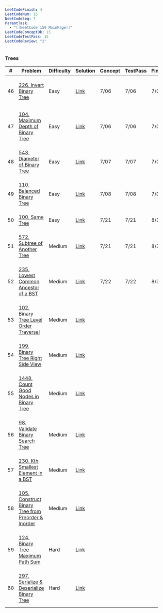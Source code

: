 ```yaml
---
LeetCodeFinish: 4
LeetCodeNum: 15
NeetCodeSeq: 7
ParentTask:
  - "[[NeetCode 150 MainPage]]"
LeetCodeConceptOk: 15
LeetCodeTestPass: 15
LeetCodeReview: "2"
---
```


### Trees

| #   | Problem                                                                                                                          | Difficulty | Solution                                                                             | Concept | TestPass | Finish | Review | Note                                                          |
| --- | -------------------------------------------------------------------------------------------------------------------------------- | ---------- | ------------------------------------------------------------------------------------ | ------- | -------- | ------ | ------ | ------------------------------------------------------------- |
| 46  | [226. Invert Binary Tree](https://leetcode.com/problems/invert-binary-tree/)                                                     | Easy       | [Link](https://neetcode.io/solutions/invert-binary-tree)                             | 7/06    | 7/06     | 7/06   |        | [[226. Invert Binary Tree - Main]]                            |
| 47  | [104. Maximum Depth of Binary Tree](https://leetcode.com/problems/maximum-depth-of-binary-tree/)                                 | Easy       | [Link](https://neetcode.io/solutions/maximum-depth-of-binary-tree)                   | 7/06    | 7/06     | 7/06   |        | [[104. Maximum Depth of Binary Tree - Main]]                  |
| 48  | [543. Diameter of Binary Tree](https://leetcode.com/problems/diameter-of-binary-tree/)                                           | Easy       | [Link](https://neetcode.io/solutions/diameter-of-binary-tree)                        | 7/07    | 7/07     | 7/07   |        | [[543. Diameter of Binary Tree - Main]]                       |
| 49  | [110. Balanced Binary Tree](https://leetcode.com/problems/balanced-binary-tree/)                                                 | Easy       | [Link](https://neetcode.io/solutions/balanced-binary-tree)                           | 7/08    | 7/08     | 7/08   |        | [[110. Balanced Binary Tree - Main]]                          |
| 50  | [100. Same Tree](https://leetcode.com/problems/same-tree/)                                                                       | Easy       | [Link](https://neetcode.io/solutions/same-tree)                                      | 7/21    | 7/21     | 8/31   | 8/31   | [[100. Same Tree - Main]]                                     |
| 51  | [572. Subtree of Another Tree](https://leetcode.com/problems/subtree-of-another-tree/)                                           | Medium     | [Link](https://neetcode.io/solutions/subtree-of-another-tree)                        | 7/21    | 7/21     | 8/31   | 8/31   | [[572. Subtree of Another Tree - Main]]                       |
| 52  | [235. Lowest Common Ancestor of a BST](https://leetcode.com/problems/lowest-common-ancestor-of-a-binary-search-tree/)            | Medium     | [Link](https://neetcode.io/solutions/lowest-common-ancestor-of-a-binary-search-tree) | 7/22    | 7/22     | 8/31   | 8/31   | [[235. Lowest Common Ancestor of a BST - Main]]               |
| 53  | [102. Binary Tree Level Order Traversal](https://leetcode.com/problems/binary-tree-level-order-traversal/)                       | Medium     | [Link](https://neetcode.io/solutions/binary-tree-level-order-traversal)              |         |          |        |        | [[102. Binary Tree Level Order Traversal - Main]]             |
| 54  | [199. Binary Tree Right Side View](https://leetcode.com/problems/binary-tree-right-side-view/)                                   | Medium     | [Link](https://neetcode.io/solutions/binary-tree-right-side-view)                    |         |          |        |        | [[199. Binary Tree Right Side View - Main]]                   |
| 55  | [1448. Count Good Nodes in Binary Tree](https://leetcode.com/problems/count-good-nodes-in-binary-tree/)                          | Medium     | [Link](https://neetcode.io/solutions/count-good-nodes-in-binary-tree)                |         |          |        |        | [[1448. Count Good Nodes in Binary Tree - Main]]              |
| 56  | [98. Validate Binary Search Tree](https://leetcode.com/problems/validate-binary-search-tree/)                                    | Medium     | [Link](https://neetcode.io/solutions/validate-binary-search-tree)                    |         |          |        |        | [[98. Validate Binary Search Tree - Main]]                    |
| 57  | [230. Kth Smallest Element in a BST](https://leetcode.com/problems/kth-smallest-element-in-a-bst/)                               | Medium     | [Link](https://neetcode.io/solutions/kth-smallest-element-in-a-bst)                  |         |          |        |        | [[230. Kth Smallest Element in a BST - Main]]                 |
| 58  | [105. Construct Binary Tree from Preorder & Inorder](https://leetcode.com/problems/construct-binary-tree-from-preorder-inorder/) | Medium     | [Link](https://neetcode.io/solutions/construct-binary-tree-from-preorder-inorder)    |         |          |        |        | [[105. Construct Binary Tree from Preorder & Inorder - Main]] |
| 59  | [124. Binary Tree Maximum Path Sum](https://leetcode.com/problems/binary-tree-maximum-path-sum/)                                 | Hard       | [Link](https://neetcode.io/solutions/binary-tree-maximum-path-sum)                   |         |          |        |        | [[124. Binary Tree Maximum Path Sum - Main]]                  |
| 60  | [297. Serialize & Deserialize Binary Tree](https://leetcode.com/problems/serialize-deserialize-binary-tree/)                     | Hard       | [Link](https://neetcode.io/solutions/serialize-deserialize-binary-tree)              |         |          |        |        | [[297. Serialize & Deserialize Binary Tree - Main]]           |
